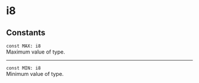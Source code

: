 # i8

## Constants
`const MAX: i8`\
Maximum value of type.

---

`const MIN: i8`\
Minimum value of type. 